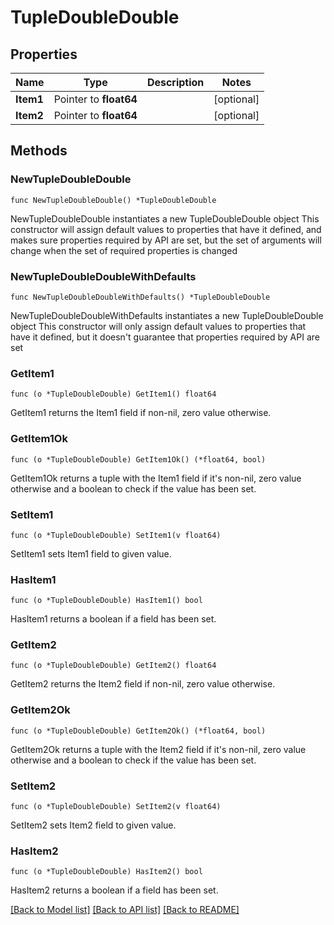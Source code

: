 # TupleDoubleDouble

## Properties

Name | Type | Description | Notes
------------ | ------------- | ------------- | -------------
**Item1** | Pointer to **float64** |  | [optional] 
**Item2** | Pointer to **float64** |  | [optional] 

## Methods

### NewTupleDoubleDouble

`func NewTupleDoubleDouble() *TupleDoubleDouble`

NewTupleDoubleDouble instantiates a new TupleDoubleDouble object
This constructor will assign default values to properties that have it defined,
and makes sure properties required by API are set, but the set of arguments
will change when the set of required properties is changed

### NewTupleDoubleDoubleWithDefaults

`func NewTupleDoubleDoubleWithDefaults() *TupleDoubleDouble`

NewTupleDoubleDoubleWithDefaults instantiates a new TupleDoubleDouble object
This constructor will only assign default values to properties that have it defined,
but it doesn't guarantee that properties required by API are set

### GetItem1

`func (o *TupleDoubleDouble) GetItem1() float64`

GetItem1 returns the Item1 field if non-nil, zero value otherwise.

### GetItem1Ok

`func (o *TupleDoubleDouble) GetItem1Ok() (*float64, bool)`

GetItem1Ok returns a tuple with the Item1 field if it's non-nil, zero value otherwise
and a boolean to check if the value has been set.

### SetItem1

`func (o *TupleDoubleDouble) SetItem1(v float64)`

SetItem1 sets Item1 field to given value.

### HasItem1

`func (o *TupleDoubleDouble) HasItem1() bool`

HasItem1 returns a boolean if a field has been set.

### GetItem2

`func (o *TupleDoubleDouble) GetItem2() float64`

GetItem2 returns the Item2 field if non-nil, zero value otherwise.

### GetItem2Ok

`func (o *TupleDoubleDouble) GetItem2Ok() (*float64, bool)`

GetItem2Ok returns a tuple with the Item2 field if it's non-nil, zero value otherwise
and a boolean to check if the value has been set.

### SetItem2

`func (o *TupleDoubleDouble) SetItem2(v float64)`

SetItem2 sets Item2 field to given value.

### HasItem2

`func (o *TupleDoubleDouble) HasItem2() bool`

HasItem2 returns a boolean if a field has been set.


[[Back to Model list]](../README.md#documentation-for-models) [[Back to API list]](../README.md#documentation-for-api-endpoints) [[Back to README]](../README.md)


